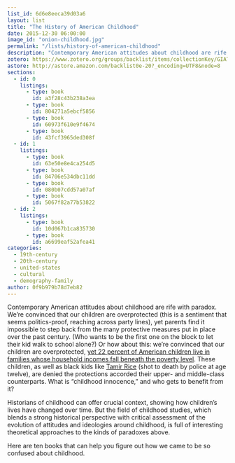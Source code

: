 ```yaml
---
list_id: 6d6e8eeca39d03a6
layout: list
title: "The History of American Childhood"
date: 2015-12-30 06:00:00
image_id: "onion-childhood.jpg"
permalink: "/lists/history-of-american-childhood"
description: "Contemporary American attitudes about childhood are rife with paradox. We’re convinced that our children are overprotected, yet parents find it impossible to step back from the many protective measures put in place over the past century. Here are ten books that can help you figure out how we came to be so confused about childhood."
zotero: https://www.zotero.org/groups/backlist/items/collectionKey/GIATGQFQ
astore: http://astore.amazon.com/backlist0e-20?_encoding=UTF8&node=8
sections:
  - id: 0
    listings:
      - type: book
        id: a3f28c43b238a3ea
      - type: book
        id: 804271a5ebcf5856
      - type: book
        id: 60973f610e9f4674
      - type: book
        id: 43fcf3965ded308f
  - id: 1
    listings:
      - type: book
        id: 63e50e8e4ca254d5
      - type: book
        id: 84706e534dbc11dd
      - type: book
        id: 080b07cdd57a07af
      - type: book
        id: 5067f82a77b53822
  - id: 2
    listings:
      - type: book
        id: 10d067b1ca835730
      - type: book
        id: a6699eaf52afea41
categories:
  - 19th-century
  - 20th-century
  - united-states
  - cultural
  - demography-family
author: 0f9b979b78d7eb82
---
```

Contemporary American attitudes about childhood are rife with paradox. We’re convinced that our children are overprotected (this is a sentiment that seems politics-proof, reaching across party lines), yet parents find it impossible to step back from the many protective measures put in place over the past century. (Who wants to be the first one on the block to let their kid walk to school alone?) Or how about this: we’re convinced that our children are overprotected, [yet 22 percent of American children live in families whose household incomes fall beneath the poverty level](http://www.nccp.org/topics/childpoverty.html). These children, as well as black kids like [Tamir Rice](http://www.pbs.org/newshour/rundown/expert-tamir-rice-did-not-reach-for-gun-countering-officers-claims/) (shot to death by police at age twelve), are denied the protections accorded their upper- and middle-class counterparts. What is “childhood innocence,” and who gets to benefit from it? 

Historians of childhood can offer crucial context, showing how children’s lives have changed over time. But the field of childhood studies, which blends a strong historical perspective with critical assessment of the evolution of attitudes and ideologies around childhood, is full of interesting theoretical approaches to the kinds of paradoxes above. 

Here are ten books that can help you figure out how we came to be so confused about childhood. 